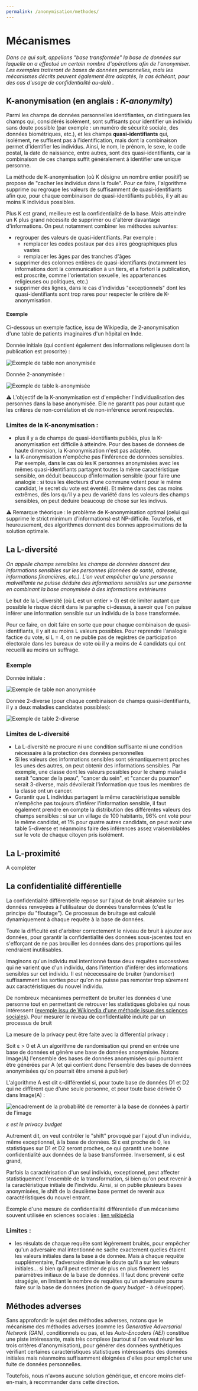 ```yaml
---
permalink: /anonymisation/methodes/
---
```


# Mécanismes

_Dans ce qui suit, appellons "base transformée" la base de données sur laquelle on a effectué un certain nombre d'opérations afin de l'anonymiser. Les exemples traiteront de bases de données personnelles, mais les mécanismes décrits peuvent également être adaptés, le cas échéant, pour des cas d'usage de confidentialité au-delà ._

## K-anonymisation (en anglais : _K-anonymity_)

Parmi les champs de données personnelles identifiantes, on distinguera les champs qui, considérés isolément, sont suffisants pour identifier un individu sans doute possible (par exemple : un numéro de sécurité sociale, des données biométriques, etc.), et les champs <b>quasi-identifiants</b> qui, isolément, ne suffisent pas à l'identification, mais dont la combinaison permet d'identifier les individus. Ainsi, le nom, le prénom, le sexe, le code postal, la date de naissance, entre autres, sont des quasi-identifiants, car la combinaison de ces champs suffit généralement à identifier une unique personne.

La méthode de K-anonymisation (où K désigne un nombre entier positif) se propose de "cacher les individus dans la foule". Pour ce faire, l'algorithme supprime ou regroupe les valeurs de suffisamment de quasi-identifiants afin que, pour chaque combinaison de quasi-identifiants publiés, il y ait au moins K individus possibles.

Plus K est grand, meilleure est la confidentialité de la base. Mais atteindre un K plus grand nécessite de supprimer ou d'altérer davantage d'informations. On peut notamment combiner les méthodes suivantes:
- regrouper des valeurs de quasi-identifiants. Par exemple :
    * remplacer les codes postaux par des aires géographiques plus vastes
    * remplacer les âges par des tranches d'âges
- supprimer des colonnes entières de quasi-identifiants (notamment les informations dont la communication à un tiers, et a fortori la publication, est proscrite, comme l'orientation sexuelle, les appartenances religieuses ou politiques, etc.)
- supprimer des lignes, dans le cas d'individus "exceptionnels" dont les quasi-identifiants sont trop rares pour respecter le critère de K-anonymisation.

#### Exemple

Ci-dessous un exemple factice, issu de Wikipedia, de 2-anonymisation d'une table de patients imaginaires d'un hôpital en Inde.

Donnée initiale (qui contient également des informations religieuses dont la publication est proscrite) :

![Exemple de table non anonymisée](./images/clear-table.png)

Donnée 2-anonymisée :

![Exemple de table k-anonymisée](./images/anonymized-table.png)


:warning: L'objectif de la K-anonymisation est d'empêcher l'individualisation des personnes dans la base anonymisée. Elle ne garantit pas pour autant que les critères de non-corrélation et de non-inférence seront respectés.

### Limites de la K-anonymisation :
- plus il y a de champs de quasi-identifiants publiés, plus la K-anonymisation est difficile à atteindre. Pour des bases de données de haute dimension, la K-anonymisation n'est pas adaptée.
- la K-anonymisation n'empêche pas l'inférence de données sensibles. Par exemple, dans le cas où les K personnes anonymisées avec les mêmes quasi-identifiants partagent toutes la même caractéristique sensible, on déduit beaucoup d'information sensible (pour faire une analogie : si tous les électeurs d'une commune votent pour le même candidat, le secret du vote est éventé). Et même dans des cas moins extrêmes, dès lors qu'il y a peu de variété dans les valeurs des champs sensibles, on peut déduire beaucoup de chose sur les indivus.

:warning: Remarque théorique : le problème de K-anonymisation optimal (celui qui supprime le strict minimum d'informations) est NP-difficile. Toutefois, et heureusement, des algorithmes donnent des bonnes approximations de la solution optimale.

## La L-diversité

_On appelle champs sensibles les champs de données donnant des informations sensibles sur les personnes (données de santé, adresse, informations financières, etc.). L'on veut empêcher qu'une personne malveillante ne puisse déduire des informations sensibles sur une personne en combinant la base anonymisée à des informations extérieures_

Le but de la L-diversité (où L est un entier > 0) est de limiter autant que possible le risque décrit dans le paraphe ci-dessus, à savoir que l'on puisse inférer une information sensible sur un individu de la base transformée.

Pour ce faire, on doit faire en sorte que pour chaque combinaison de quasi-identifiants, il y ait au moins L valeurs possibles. Pour reprendre l'analogie factice du vote, si L = 4, on ne publie pas de registres de participation électorale dans les bureaux de vote où il y a moins de 4 candidats qui ont recueilli au moins un suffrage.


### Exemple

Donnée initiale :

![Exemple de table non anonymisée](./images/clear-table-2.jpg)

Donnée 2-diverse (pour chaque combinaison de champs quasi-identifiants, il y a deux maladies candidates possibles):

![Exemple de table 2-diverse](./images/2-diverse-table.jpg)

### Limites de L-diversité

- La L-diversité ne procure ni une condition suffisante ni une condition nécessaire à la protection des données personnelles
- Si les valeurs des informations sensibles sont sémantiquement proches les unes des autres, on peut obtenir des informations sensibles. Par exemple, une classe dont les valeurs possibles pour le champ maladie serait "cancer de la peau", "cancer du sein", et "cancer du poumon" serait 3-diverse, mais dévoilerait l'information que tous les membres de la classe ont un cancer.
- Garantir que L individus partagent la même caractéristique sensible n'empêche pas toujours d'inférer l'information sensible, il faut également prendre en compte la distribution des différentes valeurs des champs sensibles : si sur un village de 100 habitants, 96% ont voté pour le même candidat, et 1% pour quatre autres candidats, on peut avoir une table 5-diverse et néanmoins faire des inférences assez vraisemblables sur le vote de chaque citoyen pris isolément.

## La L-proximité

A compléter

## La confidentialité différentielle

La confidentialité différentielle repose sur l'ajout de bruit aléatoire sur les données renvoyées à l'utilisateur de données transformées (c'est le principe du "floutage"). Ce processus de bruitage est calculé dynamiquement à chaque requête à la base de données.

Toute la difficulté est d'arbitrer correctement le niveau de bruit à ajouter aux données, pour garantir la confidentialité des données sous-jacentes tout en s'efforçant de ne pas brouiller les données dans des proportions qui les rendraient inutilisables. 

Imaginons qu'un individu mal intentionné fasse deux requêtes successives qui ne varient que d'un individu, dans l'intention d'inférer des informations sensibles sur cet individu. Il est nécecessaire de bruiter (randomiser) suffisamment les sorties pour qu'on ne puisse pas remonter trop sûrement aux caractéristiques du nouvel individu. 

De nombreux mécanismes permettent de bruiter les données d'une personne tout en permettant de retrouver les statistiques globales qui nous intéressent ([exemple issu de Wikipedia d'une méthode issue des sciences sociales](https://fr.wikipedia.org/wiki/Confidentialit%C3%A9_diff%C3%A9rentielle#Illustration)). Pour mesurer le niveau de confidentialité induite par un processus de bruit 

La mesure de la privacy peut être faite avec la differential privacy :

Soit ε > 0 et A un algorithme de randomisation qui prend en entrée une base de données et génère une base de données anonymisée. Notons Image(A) l'ensemble des bases de données anonymisées qui pourraient être générées par A (et qui contient donc l'ensemble des bases de données anonymisées qu'on pourrait être amené à publier)

L'algorithme A est dit ε-différentiel si, pour toute base de données  D1 et D2 qui ne diffèrent que d'une seule personne, et pour toute base dérivée O dans Image(A) :

![encadrement de la probabilité de remonter à la base de données à partir de l'image](./images/differential-privacy.png)

_ε est le privacy budget_


Autrement dit, on veut contrôler le "shift" provoqué par l'ajout d'un individu, même exceptionnel, à la base de données. Si ε est proche de 0, les statistiques sur D1 et D2 seront proches, ce qui garantit une bonne confidentialité aux données de la base transformée. Inversement, si ε est grand, 

Parfois la caractérisation d'un seul individu, exceptionnel, peut affecter statistiquement l'ensemble de la transformation, si bien qu'on peut revenir à la caractéristique initiale de l'individu.
Ainsi, si on publie plusieurs bases anonymisées, le shift de la deuxième base permet de revenir aux caractéristiques du nouvel entrant.

Exemple d'une mesure de confidentialité différentielle d'un mécanisme souvent utilisée en sciences sociales : [lien wikipédia](https://fr.wikipedia.org/wiki/Confidentialit%C3%A9_diff%C3%A9rentielle#Illustration)


### Limites :
- les résulats de chaque requête sont légèrement bruités, pour empêcher qu'un adversaire mal intentionné ne sache exactement quelles étaient les valeurs initiales dans la base à de donnée. Mais à chaque requête supplémentaire, l'adversaire diminue le doute qu'il a sur les valeurs initiales... si bien qu'il peut estimer de plus en plus finement les paramètres initiaux de la base de données. Il faut donc prévenir cette stragégie, en limitant le nombre de requêtes qu'un adversaire pourra faire sur la base de données (notion de _query budget_ - à développer). 

## Méthodes adverses

Sans approfondir le sujet des méthodes adverses, notons que le mécanisme des méthodes adverses (comme les _Generative Adversarial Network (GAN)_, conditionnels ou pas, et les _Auto-Encoders (AE)_) constitue une piste intéressante, mais très complexe (surtout si l'on veut réunir les trois critères d'anonymisation), pour générer des données synthétiques vérifiant certaines caractéristiques statistiques intéressantes des données initiales mais néanmoins suffisamment éloignées d'elles pour empêcher une fuite de données personnelles.

Toutefois, nous n'avons aucune solution générique, et encore moins clef-en-main, à recommander dans cette direction.